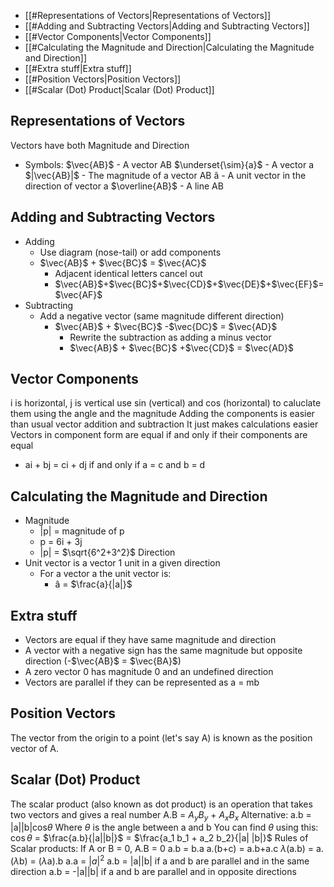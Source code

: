 - [[#Representations of Vectors|Representations of Vectors]]
- [[#Adding and Subtracting Vectors|Adding and Subtracting Vectors]]
- [[#Vector Components|Vector Components]]
- [[#Calculating the Magnitude and Direction|Calculating the Magnitude and Direction]]
- [[#Extra stuff|Extra stuff]]
- [[#Position Vectors|Position Vectors]]
- [[#Scalar (Dot) Product|Scalar (Dot) Product]]

## Representations of Vectors
Vectors have both Magnitude and Direction
- Symbols:
	$\vec{AB}$ - A vector AB
	$\underset{\sim}{a}$ - A vector a
	$|\vec{AB}|$ - The magnitude of a vector AB
	â - A unit vector in the direction of vector a
	$\overline{AB}$ - A line AB
## Adding and Subtracting Vectors
- Adding
	- Use diagram (nose-tail) or add components
	- $\vec{AB}$ + $\vec{BC}$ = $\vec{AC}$
		- Adjacent identical letters cancel out
		- $\vec{AB}$+$\vec{BC}$+$\vec{CD}$+$\vec{DE}$+$\vec{EF}$=$\vec{AF}$
- Subtracting
	- Add a negative vector (same magnitude different direction)
		- $\vec{AB}$ + $\vec{BC}$ -$\vec{DC}$ = $\vec{AD}$ 
			- Rewrite the subtraction as adding a minus vector
			- $\vec{AB}$ + $\vec{BC}$ +$\vec{CD}$ = $\vec{AD}$ 

## Vector Components
i is horizontal, j is vertical
use sin (vertical) and cos (horizontal) to caluclate them using the angle and the magnitude
Adding the components is easier than usual vector addition and subtraction
It just makes calculations easier
Vectors in component form are equal if and only if their components are equal
-   ai + bj = ci + dj if and only if a = c and b = d
## Calculating the Magnitude and Direction
- Magnitude
	- |p| = magnitude of p
	- p = 6i + 3j
	- |p| = $\sqrt{6^2+3^2}$ 
Direction
- Unit vector is a vector 1 unit in a given direction
	- For a vector a the unit vector is:
		- â = $\frac{a}{|a|}$
## Extra stuff
-   Vectors are equal if they have same magnitude and direction
-   A vector with a negative sign has the same magnitude but opposite direction  (-$\vec{AB}$ = $\vec{BA}$)
-   A zero vector 0 has magnitude 0 and an undefined direction
-   Vectors are parallel if they can be represented as a = mb


## Position Vectors
The vector from the origin to a point (let's say A) is known as the position vector of A.
## Scalar (Dot) Product
The scalar product (also known as dot product) is an operation that takes two vectors and gives a real number
A.B = $A_yB_y$ + $A_xB_x$ 
	Alternative:
		a.b = |a||b|cos$\theta$
			Where $\theta$ is the angle between a and b
			You can find $\theta$ using this:
				$\cos\theta$ = $\frac{a.b}{|a||b|}$ = $\frac{a_1 b_1 + a_2 b_2}{|a| |b|}$
Rules of Scalar products:
	If A or B = 0, A.B = 0
	a.b = b.a
	a.(b+c) = a.b+a.c
	$\lambda$(a.b) = a.($\lambda$b) = ($\lambda$a).b
	a.a = $|a|^2$ 
	a.b = |a||b| if a and b are parallel and in the same direction
	a.b = -|a||b| if a and b are parallel and in opposite directions
	